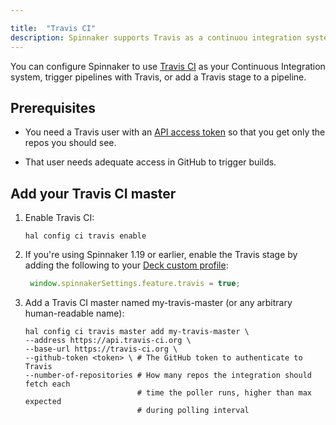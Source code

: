 ```yaml
---

title:  "Travis CI"
description: Spinnaker supports Travis as a continuou integration system.
---
```


You can configure Spinnaker to use [Travis
CI](https://travis-ci.org/) as your Continuous Integration
system, trigger pipelines with Travis, or add a Travis stage to a pipeline.

## Prerequisites

* You need a Travis user with an [API access
token](https://docs.travis-ci.com/api/#authentication) so that you get only the
repos you should see.

* That user needs adequate access in GitHub to trigger builds.

## Add your Travis CI master

1. Enable Travis CI:

   `hal config ci travis enable`

1. If you're using Spinnaker 1.19 or earlier, enable the Travis stage by adding
the following to your [Deck custom profile](/reference/halyard/custom/#custom-profile-for-deck):

    ```js
     window.spinnakerSettings.feature.travis = true;
    ```

1. Add a Travis CI master named my-travis-master (or any arbitrary human-readable
name):

   ```
   hal config ci travis master add my-travis-master \
   --address https://api.travis-ci.org \
   --base-url https://travis-ci.org \
   --github-token <token> \ # The GitHub token to authenticate to Travis
   --number-of-repositories # How many repos the integration should fetch each
                            # time the poller runs, higher than max expected
                            # during polling interval
   ```
